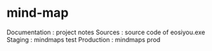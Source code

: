 # mind-map
Documentation : project notes
Sources : source code of eosiyou.exe
Staging : mindmaps test
Production : mindmaps prod
